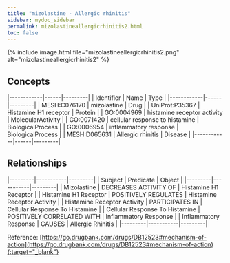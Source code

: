 ```yaml
---
title: "mizolastine - Allergic rhinitis"
sidebar: mydoc_sidebar
permalink: mizolastineallergicrhinitis2.html
toc: false 
---
```


{% include image.html file="mizolastineallergicrhinitis2.png" alt="mizolastineallergicrhinitis2" %}

## Concepts

|------------|------|---------|
| Identifier | Name | Type    |
|------------|------|---------|
| MESH:C076170 | mizolastine | Drug |
| UniProt:P35367 | Histamine H1 receptor | Protein |
| GO:0004969 | histamine receptor activity | MolecularActivity |
| GO:0071420 | cellular response to histamine | BiologicalProcess |
| GO:0006954 | inflammatory response | BiologicalProcess |
| MESH:D065631 | Allergic rhinitis | Disease |
|------------|------|---------|

## Relationships

|---------|-----------|---------|
| Subject | Predicate | Object  |
|---------|-----------|---------|
| Mizolastine | DECREASES ACTIVITY OF | Histamine H1 Receptor |
| Histamine H1 Receptor | POSITIVELY REGULATES | Histamine Receptor Activity |
| Histamine Receptor Activity | PARTICIPATES IN | Cellular Response To Histamine |
| Cellular Response To Histamine | POSITIVELY CORRELATED WITH | Inflammatory Response |
| Inflammatory Response | CAUSES | Allergic Rhinitis |
|---------|-----------|---------|

Reference: [https://go.drugbank.com/drugs/DB12523#mechanism-of-action](https://go.drugbank.com/drugs/DB12523#mechanism-of-action){:target="_blank"}